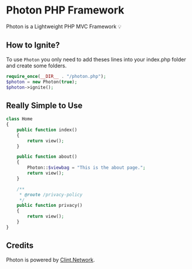 # Photon PHP Framework

Photon is a Lightweight PHP MVC Framework 💡

How to Ignite?
---

To use `Photon` you only need to add theses lines into your index.php folder and create some folders.

```php
require_once(__DIR__ . "/photon.php");
$photon = new Photon(true);
$photon->ignite();
```

Really Simple to Use
---

```php
class Home 
{
    public function index()
    {
        return view();
    }

    public function about()
    {
        Photon::$viewbag = "This is the about page.";
        return view();
    }

    /**
     * @route /privacy-policy
     */
    public function privacy()
    {
        return view();
    }
}
```

Credits
---

Photon is powered by [Clint.Network](https://twitter.com/clint_network).
